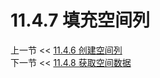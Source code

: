 # 11.4.7 填充空间列  

上一节 << [11.4.6 创建空间列](../06/Creating%20Spatial%20Columns.md)  
下一节 << [11.4.8 获取空间数据](../08/Fetching%20Spatial%20Data.md)